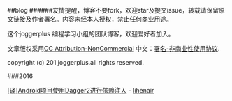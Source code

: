 ##blog
######友情提醒，博客不要fork，欢迎star及提交issue，转载请保留原文链接及作者署名。内容未经本人授权，禁止任何商业用途。

这个joggerplus 编程学习小组的团队博客，欢迎爱好者加入。


文章版权采用[CC Attribution-NonCommercial](http://creativecommons.org/licenses/by-nc/4.0/) 中文：[署名-非商业性使用协议](http://creativecommons.org/licenses/by-nc/3.0/cn/
).

copyright (c) 201 joggerplus.all rights reserved.


###2016



[[译]Android项目使用Dagger2进行依赖注入](http://joggerplus.github.io/2016/04/14/using-dagger.html) - [lihenair](https://github.com/lihenair)